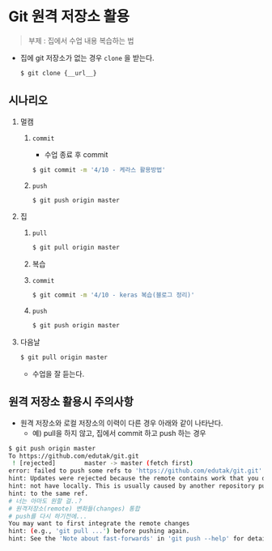 # Git 원격 저장소 활용

> 부제 : 집에서 수업 내용 복습하는 법

* 집에 git 저장소가 없는 경우 `clone` 을 받는다.

  ```bash
  $ git clone {__url__}
  ```

## 시나리오

1. 멀캠

   1. `commit` 

      * 수업 종료 후 commit

      ```bash
      $ git commit -m '4/10 - 케라스 활용방법'
      ```

   2. `push`

      ```bash
      $ git push origin master
      ```

2. 집

   1. `pull`

      ```bash
      $ git pull origin master
      ```

   2. 복습 

   3. `commit` 

      ```bash
      $ git commit -m '4/10 - keras 복습(블로그 정리)'
      ```

   4. `push`

      ```bash
      $ git push origin master
      ```

3. 다음날

   ```bash
   $ git pull origin master
   ```

   * 수업을 잘 듣는다.



## 원격 저장소 활용시 주의사항

* 원격 저장소와 로컬 저장소의 이력이 다른 경우 아래와 같이 나타난다.
  * 예) pull을 하지 않고, 집에서 commit 하고 push 하는 경우

```bash
$ git push origin master
To https://github.com/edutak/git.git
 ! [rejected]        master -> master (fetch first)
error: failed to push some refs to 'https://github.com/edutak/git.git'
hint: Updates were rejected because the remote contains work that you do
hint: not have locally. This is usually caused by another repository pushing
hint: to the same ref. 
# 너는 아마도 원할 걸..? 
# 원격저장소(remote) 변화들(changes) 통합
# push를 다시 하기전에...
You may want to first integrate the remote changes
hint: (e.g., 'git pull ...') before pushing again.
hint: See the 'Note about fast-forwards' in 'git push --help' for details.
```